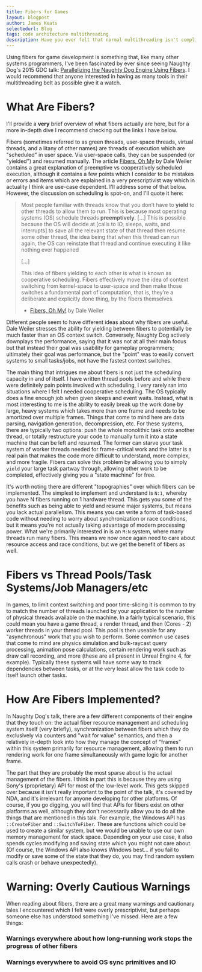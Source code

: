 ```yaml
---
title: Fibers for Games
layout: blogpost
author: James Keats
selectedurl: Blog
tags: code architecture multithreading
description: Have you ever felt that normal multithreading isn't complicated enough?
---
```


Using fibers for game development is something that, like many other systems programmers, I've been fascinated by ever since seeing Naughty Dog's 2015 GDC talk: [Parallelizing the Naughty Dog Engine Using Fibers](https://archive.org/details/GDC2015Gyrling_201508). I would recommend that anyone interested in having as many tools in their multithreading belt as possible give it a watch.

# What Are Fibers?

I'll provide a **very** brief overview of what fibers actually are here, but for a more in-depth dive I recommend checking out the links I have below. 

Fibers (sometimes referred to as green threads, user-space threads, virtual threads, and a litany of other names) are threads of execution which are "scheduled" in user space. Via user-space calls, they can be suspended (or "yielded") and resumed manually. The article [Fibers, Oh My](https://graphitemaster.github.io/fibers/) by Dale Weiler contains a great explanation of preemptive vs cooperatively scheduled execution, although it contains a few points which I consider to be mistakes or errors and items which are explained in a very prescriptivist way which in actuality I think are use-case dependent. I'll address some of that below. However, the discussion on scheduling is spot-on, and I'll quote it here:

> Most people familiar with threads know that you don’t have to **yield** to other threads to allow them to run. This is because most operating systems (OS) schedule threads **preemptively**. [...] This is possible because the OS will decide at [calls to IO, sleeps, waits, and interrupts] to save all the relevant state of that thread then resume some other thread, the idea being that when this thread can run again, the OS can reinstate that thread and continue executing it like nothing ever happened
>
> [...]
>
> This idea of fibers yielding to each other is what is known as cooperative scheduling. Fibers effectively move the idea of context switching from kernel-space to user-space and then make those switches a fundamental part of computation, that is, they’re a deliberate and explicitly done thing, by the fibers themselves.
> 
> - [Fibers, Oh My!](https://graphitemaster.github.io/fibers/) by Dale Weiler

Different people seem to have different ideas about why fibers are useful. Dale Weiler stresses the ability for yielding between fibers to potentially be much faster than an OS context switch. Conversely, Naughty Dog actively downplays the performance, saying that it was not at all their main focus but that instead their goal was usability for gameplay programmers; ultimately their goal was performance, but the "point" was to easily convert systems to small tasks/jobs, not have the fastest context switches.

The main thing that intrigues me about fibers is not just the scheduling capacity in and of itself. I have written thread pools before and while there were definitely pain points involved with scheduling, I very rarely ran into situations where I felt I needed cooperative scheduling. The OS typically does a fine enough job when given sleeps and event waits. Instead, what is most interesting to me is the ability to easily break up the work done by large, heavy systems which takes more than one frame and needs to be amortized over multiple frames. Things that come to mind here are data parsing, navigation generation, decompression, etc. For these systems, there are typically two options: push the whole monolithic task onto another thread, or totally restructure your code to manually turn it into a state machine that can be left and resumed. The former can starve your task system of worker threads needed for frame-critical work and the latter is a real pain that makes the code more difficult to understand, more complex, and more fragile. Fibers can solve this problem by allowing you to simply `yield` your large task partway through, allowing other work to be completed, effectively giving you a "state machine" for free.

It's worth noting there are different "topographies" over which fibers can be implemented. The simplest to implement and understand is `N:1`, whereby you have N fibers running on 1 hardware thread. This gets you some of the benefits such as being able to yield and resume major systems, but means you lack actual parallelism. This means you can write a form of task-based code without needing to worry about synchronization or race conditions, but it means you're not actually taking advantage of modern processing power. What we're primarily interested in is an `M:N` system, where many threads run many fibers. This means we now once again need to care about resource access and race conditions, but we get the benefit of fibers as well.

# Fibers vs Thread Pools/Task Systems/Job Managers/etc

In games, to limit context switching and poor time-slicing it is common to try to match the number of threads launched by your application to the number of physical threads available on the machine. In a fairly typical scenario, this could mean you have a game thread, a render thread, and then (Cores - 2) worker threads in your thread pool. This pool is then useable for any "asynchronous" work that you wish to perform. Some common use cases that come to mind are physics simulation and bulk-raycast query processing, animation pose calculations, certain rendering work such as draw call recording, and more (these are all present in Unreal Engine 4, for example). Typically these systems will have some way to track dependencies between tasks, or at the very least allow the task code to itself launch other tasks.

# How Are Fibers Implemented?

In Naughty Dog's talk, there are a few different components of their engine that they touch on: the actual fiber resource management and scheduling system itself (very briefly), synchronization between fibers which they do exclusively via counters and "wait for value" semantics, and then a relatively in-depth look into how they manage the concept of "frames" within this system primarily for resource management, allowing them to run rendering work for one frame simultaneously with game logic for another frame.

The part that they are probably the most sparse about is the actual management of the fibers. I think in part this is because they are using Sony's (proprietary) API for most of the low-level work. This gets skipped over because it isn't really important to the point of the talk, it's covered by NDA, and it's irrelevant for anyone developing for other platforms. Of course, if you go digging, you will find that APIs for fibers exist on other platforms as well, although they don't necessarily allow you to do all the things that are mentioned in this talk. For example, the Windows API has `::CreateFiber` and `::SwitchToFiber`. These are functions which could be used to create a similar system, but we would be unable to use our own memory management for stack space. Depending on your use case, it also spends cycles modifying and saving state which you might not care about. (Of course, the Windows API also knows Windows best... if you fail to modify or save some of the state that they do, you may find random system calls crash or behave unexpectedly).

# Warning: Overly Cautious Warnings

When reading about fibers, there are a great many warnings and cautionary tales I encountered which I felt were overly prescriptivist, but perhaps someone else has understood something I've missed. Here are a few things:

### Warnings everywhere about how long-running work stops the progress of other fibers

### Warnings everywhere to avoid OS sync primitives and IO

